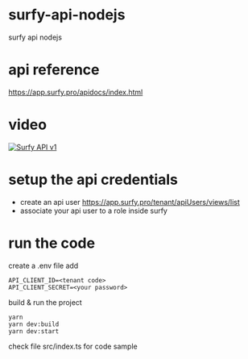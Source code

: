 # surfy-api-nodejs
surfy api nodejs


# api reference

https://app.surfy.pro/apidocs/index.html

# video

[![Surfy API v1](https://i3.ytimg.com/vi/2My2O-EByqw/maxresdefault.jpg)](https://www.youtube.com/watch?v=2My2O-EByqw)



# setup the api credentials 

- create an api user https://app.surfy.pro/tenant/apiUsers/views/list
- associate your api user to a role inside surfy


# run the code

create a .env file
add 
```
API_CLIENT_ID=<tenant code>
API_CLIENT_SECRET=<your password>
```

build & run the project

```
yarn
yarn dev:build
yarn dev:start
```

check file src/index.ts for code sample
